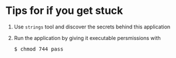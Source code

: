 # Tips for if you get stuck

1. Use <code>strings</code> tool and discover the secrets behind this application

2. Run the application by giving it executable persmissions with 
    <pre>$ chmod 744 pass</pre>